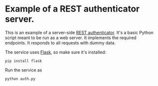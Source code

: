 # Example of a REST authenticator server.

This is an example of a server-side [REST authenticator](../server/auth/rest/). It's a basic Python script meant to be run as a web server. It implements the required endpoints. It responds to all requests with dummy data.

The service uses [Flask](http://flask.pocoo.org/), so make sure it's installed:
```
pip install flask
```
Run the service as
```
python auth.py
```
